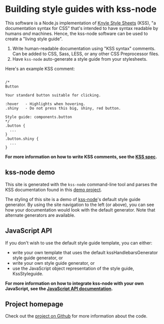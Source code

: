 # Building style guides with kss-node

This software is a Node.js implementation of [Knyle Style Sheets](https://github.com/kneath/kss) (KSS), "a documentation syntax for CSS" that's intended to have syntax readable by humans *and* machines. Hence, the kss-node software can be used to create a "living style guide".

1. Write human-readable documentation using "KSS syntax" comments. Can be added to CSS, Sass, LESS, or any other CSS Preprocessor files.
2. Have `kss-node` auto-generate a style guide from your stylesheets.

Here's an example KSS comment:
<pre class="prettyprint linenums lang-css"><code data-language="css">
/*
Button

Your standard button suitable for clicking.

:hover   - Highlights when hovering.
.shiny   - Do not press this big, shiny, red button.

Style guide: components.button
*/
.button {
  ...
}
.button.shiny {
  ...
}
</code></pre>

**For more information on how to write KSS comments, see the [KSS spec](https://github.com/kss-node/kss/blob/spec/SPEC.md).**

## kss-node demo

This site is generated with the `kss-node` command-line tool and parses the KSS documentation found in this [demo project](https://github.com/kss-node/kss-node/tree/master/demo).

The styling of this site is a demo of [kss-node](https://github.com/kss-node/kss-node)'s default style guide generator. By using the site navigation to the left (or above), you can see how your documentation would look with the default generator. Note that alternate generators are available.

## JavaScript API

If you don't wish to use the default style guide template, you can either:
* write your own template that uses the default kssHandlebarsGenerator style guide generator, or
* write your own style guide generator, or
* use the JavaScript object representation of the style guide, KssStyleguide.

**For more information on how to integrate kss-node with your own JavaScript, see the [JavaScript API documentation](./section-javascript-api.html).**

## Project homepage

Check out the [project on Github](https://github.com/kss-node/kss-node) for more information about the code.
